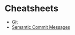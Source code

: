 # Cheatsheets

* [Git](./docs/git.md)
* [Semantic Commit Messages](./docs/semantic-commit-messages.md)